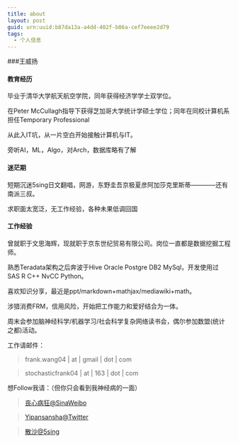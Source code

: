 ```yaml
---
title: about
layout: post
guid: urn:uuid:b87da13a-a4dd-402f-b06a-cef7eeee2d79
tags:
  - 个人信息
---
```


###王威扬

#### 教育经历

毕业于清华大学航天航空学院，同年获得经济学学士双学位。

在Peter McCullagh指导下获得芝加哥大学统计学硕士学位；同年在同校计算机系担任Temporary Professional

从此入IT坑，从一片空白开始接触计算机与IT。

旁听AI，ML，Algo，对Arch，数据库略有了解

#### 迷茫期

短期沉迷5sing日文翻唱，网游，东野圭吾京极夏彦阿加莎克里斯蒂————还有南派三叔。

求职面太宽泛，无工作经验，各种未果低调回国

#### 工作经验

曾就职于文思海辉，现就职于京东世纪贸易有限公司。岗位一直都是数据挖掘工程师。

熟悉Teradata架构之后奔波于Hive Oracle Postgre DB2 MySql，开发使用过SAS R C++ NvCC Python。

喜欢知识分享，最近是ppt/markdown+mathjax/mediawiki+math。

涉猎消费FRM，信用风险，开始把工作能力和爱好结合为一体。

周末会参加脑神经科学/机器学习/社会科学复杂网络读书会，偶尔参加数盟(统计之都)活动。


工作请邮件：

> frank.wang04 | at | gmail | dot | com

> stochasticfrank04 | at | 163 | dot | com

想Follow我请：（但你只会看到我神经病的一面）

> [丧心病狂@SinaWeibo](http://weibo.com/yipansansha)

> [Yipansansha@Twitter](https://twitter.com/yipansansha)

> [散沙@5sing](http://www.5sing.com/13163223/default.html)
